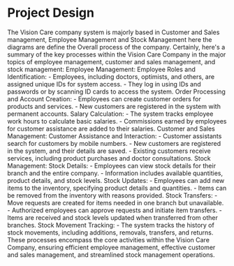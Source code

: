<h1>Project Design</h1>

<p>
  The Vision Care company system is majorly based in Customer and Sales
management, Employee Management and Stock Management here the
diagrams are define the Overall process of the company.
Certainly, here's a summary of the key processes within the Vision Care
Company in the major topics of employee management, customer and
sales management, and stock management:
Employee Management:
Employee Roles and Identification:
- Employees, including doctors, optimists, and others, are assigned unique
IDs for system access.
- They log in using IDs and passwords or by scanning ID cards to access
the system.
Order Processing and Account Creation:
- Employees can create customer orders for products and services.
- New customers are registered in the system with permanent accounts.
Salary Calculation:
- The system tracks employee work hours to calculate basic salaries.
- Commissions earned by employees for customer assistance are added to
their salaries.
Customer and Sales Management:
Customer Assistance and Interaction:
- Customer assistants search for customers by mobile numbers.
- New customers are registered in the system, and their details are saved.
- Existing customers receive services, including product purchases and doctor
consultations.
Stock Management:
Stock Details:
- Employees can view stock details for their branch and the entire company.
- Information includes available quantities, product details, and stock levels.
Stock Updates:
- Employees can add new items to the inventory, specifying product details and
quantities.
- Items can be removed from the inventory with reasons provided.
Stock Transfers:
- Move requests are created for items needed in one branch but unavailable.
- Authorized employees can approve requests and initiate item transfers.
- Items are received and stock levels updated when transferred from other
branches.
Stock Movement Tracking:
- The system tracks the history of stock movements, including additions,
removals, transfers, and returns.
These processes encompass the core activities within the Vision Care
Company, ensuring efficient employee management, effective customer and
sales management, and streamlined stock management operations.
</p>
